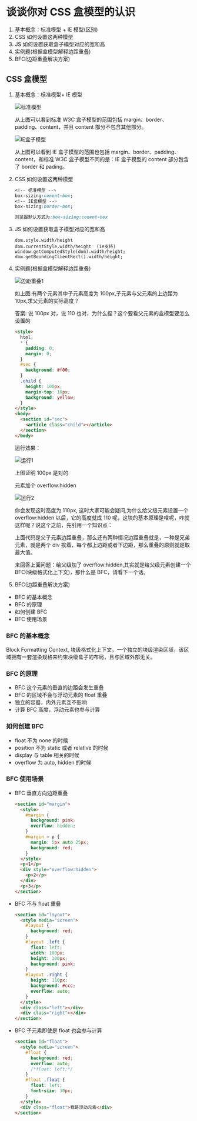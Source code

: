 # 谈谈你对 CSS 盒模型的认识

1. 基本概念：标准模型 + IE 模型(区别)
2. CSS 如何设置这两种模型
3. JS 如何设置获取盒子模型对应的宽和高
4. 实例题(根据盒模型解释边距重叠)
5. BFC(边距重叠解决方案)

## CSS 盒模型

1. 基本概念：标准模型+ IE 模型

   ![标准模型](../screenshots/面试-CSS盒模型-标准模型.png)

   从上图可以看到标准 W3C 盒子模型的范围包括 margin、border、padding、content，并且 content 部分不包含其他部分。

   ![IE盒子模型](../screenshots/面试-CSS盒模型-IE盒子模型.png)

   从上图可以看到 IE 盒子模型的范围也包括 margin、border、padding、content，和标准 W3C 盒子模型不同的是：IE 盒子模型的 content 部分包含了 border 和 pading。

2. CSS 如何设置这两种模型

   ``` css
   <!-- 标准模型 -->
   box-sizing:conent-box;
   <!-- IE盒模型 -->
   box-sizing:border-box;

   浏览器默认方式为:box-sizing:conent-box
   ```

3. JS 如何设置获取盒子模型对应的宽和高

   ```JS
   dom.style.width/height
   dom.currentStyle.width/height  (ie支持)
   window.getComputedStyle(dom).width/height;
   dom.getBoundingClientRect().width/height;
   ```

4. 实例题(根据盒模型解释边距重叠)

   ![边距重叠1](../screenshots/面试-CSS盒模型-边距重叠1.png)

   如上图:有两个元素其中子元素高度为 100px,子元素与父元素的上边距为 10px,求父元素的实际高度？

   答案: 说 100px 对，说 110 也对，为什么捏？这个要看父元素的盒模型要怎么设置的

   ```html
   <style>
     html,
     * {
       padding: 0;
       margin: 0;
     }
     #sec {
       background: #f00;
     }
     .child {
       height: 100px;
       margin-top: 10px;
       background: yellow;
     }
   </style>
   <body>
     <section id="sec">
       <article class="child"></article>
     </section>
   </body>
   ```

   运行效果：

   ![运行1](../screenshots/面试-CSS盒模型-运行1.png)

   上图证明 100px 是对的

   元素加个 overflow:hidden

   ![运行2](../screenshots/面试-CSS盒模型-运行2.png)

   你会发现这时高度为 110px, 这时大家可能会疑问,为什么给父级元素设置一个 overflow:hidden 以后，它的高度就成 110 呢，这块的基本原理是啥呢，咋就这样呢？说这个之前，先引用一个知识点：

   上面代码是父子元素边距重叠，那么还有两种情况边距重叠就是，一种是兄弟元素，就是两个 div 挨着，每个都上边距或者下边距，那么重叠的原则就是取最大值。

   来回答上面问题：给父级加了 overflow:hidden,其实就是给父级元素创建一个 BFC(块级格式化上下文)，那什么是 BFC，请看下一个话。

5. BFC(边距重叠解决方案)

- BFC 的基本概念
- BFC 的原理
- 如何创建 BFC
- BFC 使用场景

### BFC 的基本概念

Block Formatting Context, 块级格式化上下文，一个独立的块级渲染区域，该区域拥有一套渲染规格来约束块级盒子的布局，且与区域外部无关。

### BFC 的原理

- BFC 这个元素的垂直的边距会发生重叠
- BFC 的区域不会与浮动元素的 float 重叠
- 独立的容器，内外元素互不影响
- 计算 BFC 高度，浮动元素也参与计算

### 如何创建 BFC

- float 不为 none 的时候
- position 不为 static 或者 relative 的时候
- display 与 table 相关的时候
- overflow 为 auto, hidden 的时候

### BFC 使用场景

- BFC 垂直方向边距重叠

  ```html
  <section id="margin">
    <style>
      #margin {
        background: pink;
        overflow: hidden;
      }
      #margin > p {
        margin: 5px auto 25px;
        background: red;
      }
    </style>
    <p>1</p>
    <div style="overflow:hidden">
      <p>2</p>
    </div>
    <p>3</p>
  </section>
  ```

- BFC 不与 float 重叠

  ```html
  <section id="layout">
    <style media="screen">
      #layout {
        background: red;
      }
      #layout .left {
        float: left;
        width: 100px;
        height: 100px;
        background: pink;
      }
      #layout .right {
        height: 110px;
        background: #ccc;
        overflow: auto;
      }
    </style>
    <div class="left"></div>
    <div class="right"></div>
  </section>
  ```

- BFC 子元素即使是 float 也会参与计算

  ```html
  <section id="float">
    <style media="screen">
      #float {
        background: red;
        overflow: auto;
        /*float: left;*/
      }
      #float .float {
        float: left;
        font-size: 30px;
      }
    </style>
    <div class="float">我是浮动元素</div>
  </section>
  ```
